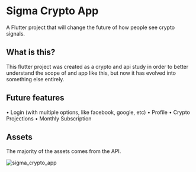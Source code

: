 # Sigma Crypto App

A Flutter project that will change the future of how people see crypto signals.

## What is this?

This flutter project was created as a crypto and api study in order to better understand the scope of and app like this, but now it has evolved into something else entirely.

## Future features

• Login (with multiple options, like facebook, google, etc)
• Profile
• Crypto Projections
• Monthly Subscription

## Assets

The majority of the assets comes from the API.

![sigma_crypto_app](https://user-images.githubusercontent.com/61284002/139558477-30a7b426-1372-4062-8068-0585c86bdf9c.png)
